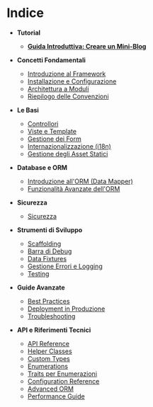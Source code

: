 # Indice

* **Tutorial**

  * [**Guida Introduttiva: Creare un Mini-Blog**](getting-started.md)

* **Concetti Fondamentali**

  * [Introduzione al Framework](overview.md)
  * [Installazione e Configurazione](installation.md)
  * [Architettura a Moduli](module-architecture.md)
  * [Riepilogo delle Convenzioni](conventions.md)

* **Le Basi**

  * [Controllori](controllers.md)
  * [Viste e Template](views.md)
  * [Gestione dei Form](forms.md)
  * [Internazionalizzazione (i18n)](internationalization.md)
  * [Gestione degli Asset Statici](static-assets.md)

* **Database e ORM**

  * [Introduzione all'ORM (Data Mapper)](orm.md)
  * [Funzionalità Avanzate dell'ORM](orm-additional-features.md)

* **Sicurezza**

  * [Sicurezza](security.md)

* **Strumenti di Sviluppo**

  * [Scaffolding](scaffolding.md)
  * [Barra di Debug](debug-bar.md)
  * [Data Fixtures](data-fixtures.md)
  * [Gestione Errori e Logging](error-handling-and-logging.md)
  * [Testing](testing.md)

* **Guide Avanzate**

  * [Best Practices](best-practices.md)
  * [Deployment in Produzione](deployment.md)
  * [Troubleshooting](troubleshooting.md)

* **API e Riferimenti Tecnici**

  * [API Reference](api-reference.md)
  * [Helper Classes](helper-classes.md)
  * [Custom Types](custom-types.md)
  * [Enumerations](enumerations.md)
  * [Traits per Enumerazioni](traits.md)
  * [Configuration Reference](configuration-reference.md)
  * [Advanced ORM](advanced-orm.md)
  * [Performance Guide](performance.md)
